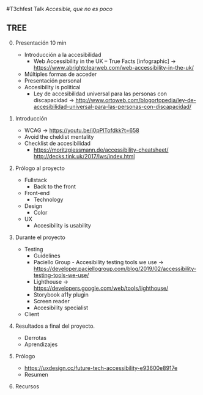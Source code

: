 #T3chfest Talk _Accesible, que no es poco_

## TREE

0. Presentación 10 min
    - Introducción a la accesibilidad
        - Web Accessibility in the UK – True Facts [infographic] -> https://www.abrightclearweb.com/web-accessibility-in-the-uk/
    - Múltiples formas de acceder
    - Presentación personal
    - Accesibility is political
        - Ley de accesibilidad universal para las personas con discapacidad -> http://www.ortoweb.com/blogortopedia/ley-de-accesibilidad-universal-para-las-personas-con-discapacidad/

1. Introducción
    - WCAG -> https://youtu.be/i0pPlTofdkk?t=658
    - Avoid the cheklist mentality
    - Checklist de accesibilidad
        - https://moritzgiessmann.de/accessibility-cheatsheet/
        http://decks.tink.uk/2017/lws/index.html
    
1. Prólogo al proyecto
    - Fullstack
        - Back to the front
    - Front-end
        - Technology
    - Design
        - Color
    - UX
        - Accesibility is usability
1. Durante el proyecto
    - Testing
        - Guidelines
        - Paciello Group - Accesibility testing tools we use -> https://developer.paciellogroup.com/blog/2019/02/accessibility-testing-tools-we-use/
        - Lighthouse -> https://developers.google.com/web/tools/lighthouse/
        - Storybook a11y plugin
        - Screen reader
        - Accesibility specialist
    - Client
1. Resultados a final del proyecto.
    - Derrotas
    - Aprendizajes
1. Prólogo
    - https://uxdesign.cc/future-tech-accessibility-e93600e8917e
    - Resumen
1. Recursos